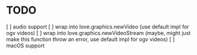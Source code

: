 # TODO
[ ] audio support
[ ] wrap into love.graphics.newVideo (use default impl for ogv videos)
[ ] wrap into love.graphics.newVideoStream (maybe, might just make this function throw an error, use default impl for ogv videos)
[ ] macOS support